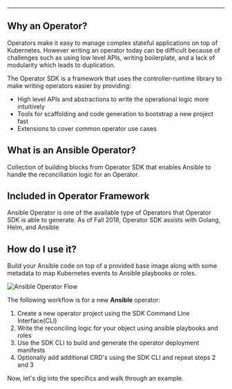 ***
## Why an Operator?

Operators make it easy to manage complex stateful applications on top of Kubernetes. However writing an operator today can be difficult because of challenges such as using low level APIs, writing boilerplate, and a lack of modularity which leads to duplication.

The Operator SDK is a framework that uses the controller-runtime library to make writing operators easier by providing:

* High level APIs and abstractions to write the operational logic more intuitively
* Tools for scaffolding and code generation to bootstrap a new project fast
* Extensions to cover common operator use cases

## What is an Ansible Operator?

Collection of building blocks from Operator SDK that enables Ansible to handle the reconciliation logic for an Operator.

## Included in Operator Framework

Ansible Operator is one of the available type of Operators that Operator SDK is able to generate.   As of Fall 2018, Operator SDK assists with Golang, Helm, and Ansible


## How do I use it?

Build your Ansible code on top of a provided base image along with some metadata to map Kubernetes events to Ansible playbooks or roles.

![Ansible Operator Flow](https://raw.githubusercontent.com/openshift-labs/learn-katacoda/master/ansibleop/ansible-operator-overview/assets/images/ansible-op-flow.png)

The following workflow is for a new **Ansible** operator:

1. Create a new operator project using the SDK Command Line Interface(CLI)
2. Write the reconciling logic for your object using ansible playbooks and roles
3. Use the SDK CLI to build and generate the operator deployment manifests
4. Optionally add additional CRD's using the SDK CLI and repeat steps 2 and 3

Now, let's dig into the specifics and walk through an example.
